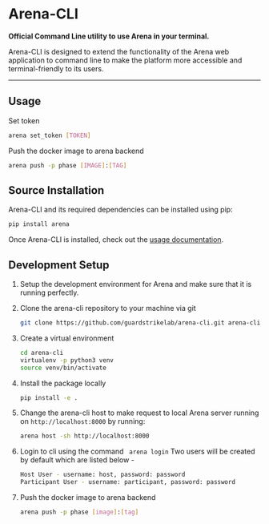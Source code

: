 # Arena-CLI

<b>Official Command Line utility to use Arena in your terminal.</b>

Arena-CLI is designed to extend the functionality of the Arena web application to command line to make the platform more accessible and terminal-friendly to its users.

------------------------------------------------------------------------------------------
## Usage
Set token

```bash
arena set_token [TOKEN]
```

Push the docker image to arena backend

```bash
arena push -p phase [IMAGE]:[TAG]
```

## Source Installation

Arena-CLI and its required dependencies can be installed using pip:

   ```sh
   pip install arena
   ```

Once Arena-CLI is installed, check out the [usage documentation](https://cli.eval.ai/).

## Development Setup

1. Setup the development environment for Arena and make sure that it is running perfectly.

2. Clone the arena-cli repository to your machine via git

    ```bash
    git clone https://github.com/guardstrikelab/arena-cli.git arena-cli
    ```

3. Create a virtual environment

    ```bash
    cd arena-cli
    virtualenv -p python3 venv
    source venv/bin/activate
    ```

4. Install the package locally

    ```bash
    pip install -e .
    ```
 
5. Change the arena-cli host to make request to local Arena server running on `http://localhost:8000` by running:
   
   ```bash
   arena host -sh http://localhost:8000
   ```

6. Login to cli using the command ``` arena login```
Two users will be created by default which are listed below -

    ```bash
    Host User - username: host, password: password
    Participant User - username: participant, password: password
    ```

7. Push the docker image to arena backend

   ```bash
   arena push -p phase [image]:[tag]
   ```